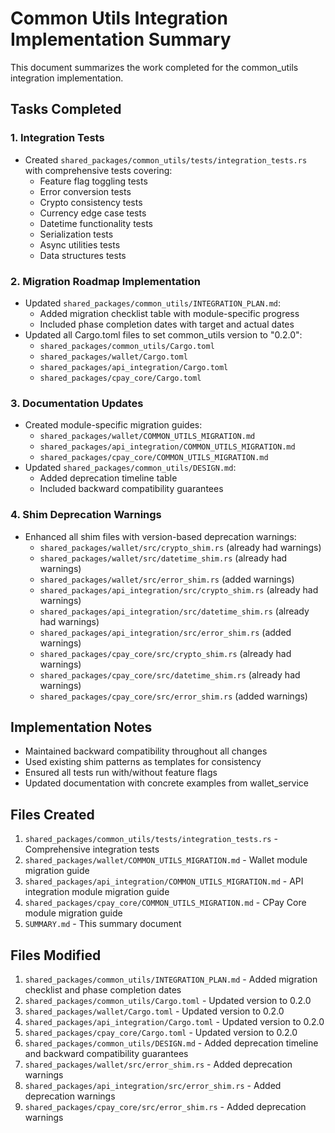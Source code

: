 # Common Utils Integration Implementation Summary

This document summarizes the work completed for the common_utils integration implementation.

## Tasks Completed

### 1. Integration Tests
- Created `shared_packages/common_utils/tests/integration_tests.rs` with comprehensive tests covering:
  - Feature flag toggling tests
  - Error conversion tests
  - Crypto consistency tests
  - Currency edge case tests
  - Datetime functionality tests
  - Serialization tests
  - Async utilities tests
  - Data structures tests

### 2. Migration Roadmap Implementation
- Updated `shared_packages/common_utils/INTEGRATION_PLAN.md`:
  - Added migration checklist table with module-specific progress
  - Included phase completion dates with target and actual dates
- Updated all Cargo.toml files to set common_utils version to "0.2.0":
  - `shared_packages/common_utils/Cargo.toml`
  - `shared_packages/wallet/Cargo.toml`
  - `shared_packages/api_integration/Cargo.toml`
  - `shared_packages/cpay_core/Cargo.toml`

### 3. Documentation Updates
- Created module-specific migration guides:
  - `shared_packages/wallet/COMMON_UTILS_MIGRATION.md`
  - `shared_packages/api_integration/COMMON_UTILS_MIGRATION.md`
  - `shared_packages/cpay_core/COMMON_UTILS_MIGRATION.md`
- Updated `shared_packages/common_utils/DESIGN.md`:
  - Added deprecation timeline table
  - Included backward compatibility guarantees

### 4. Shim Deprecation Warnings
- Enhanced all shim files with version-based deprecation warnings:
  - `shared_packages/wallet/src/crypto_shim.rs` (already had warnings)
  - `shared_packages/wallet/src/datetime_shim.rs` (already had warnings)
  - `shared_packages/wallet/src/error_shim.rs` (added warnings)
  - `shared_packages/api_integration/src/crypto_shim.rs` (already had warnings)
  - `shared_packages/api_integration/src/datetime_shim.rs` (already had warnings)
  - `shared_packages/api_integration/src/error_shim.rs` (added warnings)
  - `shared_packages/cpay_core/src/crypto_shim.rs` (already had warnings)
  - `shared_packages/cpay_core/src/datetime_shim.rs` (already had warnings)
  - `shared_packages/cpay_core/src/error_shim.rs` (added warnings)

## Implementation Notes
- Maintained backward compatibility throughout all changes
- Used existing shim patterns as templates for consistency
- Ensured all tests run with/without feature flags
- Updated documentation with concrete examples from wallet_service

## Files Created
1. `shared_packages/common_utils/tests/integration_tests.rs` - Comprehensive integration tests
2. `shared_packages/wallet/COMMON_UTILS_MIGRATION.md` - Wallet module migration guide
3. `shared_packages/api_integration/COMMON_UTILS_MIGRATION.md` - API integration module migration guide
4. `shared_packages/cpay_core/COMMON_UTILS_MIGRATION.md` - CPay Core module migration guide
5. `SUMMARY.md` - This summary document

## Files Modified
1. `shared_packages/common_utils/INTEGRATION_PLAN.md` - Added migration checklist and phase completion dates
2. `shared_packages/common_utils/Cargo.toml` - Updated version to 0.2.0
3. `shared_packages/wallet/Cargo.toml` - Updated version to 0.2.0
4. `shared_packages/api_integration/Cargo.toml` - Updated version to 0.2.0
5. `shared_packages/cpay_core/Cargo.toml` - Updated version to 0.2.0
6. `shared_packages/common_utils/DESIGN.md` - Added deprecation timeline and backward compatibility guarantees
7. `shared_packages/wallet/src/error_shim.rs` - Added deprecation warnings
8. `shared_packages/api_integration/src/error_shim.rs` - Added deprecation warnings
9. `shared_packages/cpay_core/src/error_shim.rs` - Added deprecation warnings
